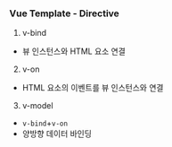 ### Vue Template - Directive


1. v-bind
- 뷰 인스턴스와 HTML 요소 연결

2. v-on
- HTML 요소의 이벤트를 뷰 인스턴스와 연결

3. v-model
- `v-bind`+`v-on`
- 양방향 데이터 바인딩

